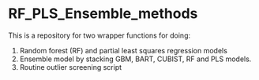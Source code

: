 # RF_PLS_Ensemble_methods
This is a repository for two wrapper functions for doing:  
1. Random forest (RF) and partial least squares regression models  
2. Ensemble model by stacking GBM, BART, CUBIST, RF and PLS models.  
3. Routine outlier screening script



